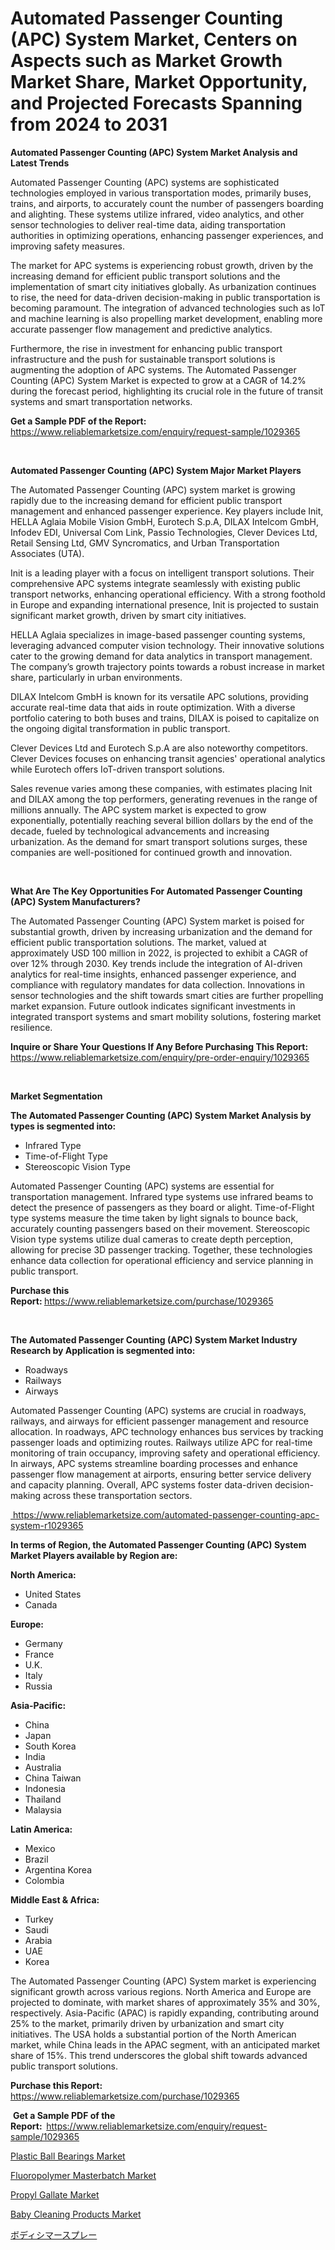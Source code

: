<p><h1>Automated Passenger Counting (APC) System Market, Centers on Aspects such as Market Growth Market Share, Market Opportunity, and Projected Forecasts Spanning from 2024 to 2031</h1></p><p><strong>Automated Passenger Counting (APC) System Market Analysis and Latest Trends</strong></p>
<p><p>Automated Passenger Counting (APC) systems are sophisticated technologies employed in various transportation modes, primarily buses, trains, and airports, to accurately count the number of passengers boarding and alighting. These systems utilize infrared, video analytics, and other sensor technologies to deliver real-time data, aiding transportation authorities in optimizing operations, enhancing passenger experiences, and improving safety measures.</p><p>The market for APC systems is experiencing robust growth, driven by the increasing demand for efficient public transport solutions and the implementation of smart city initiatives globally. As urbanization continues to rise, the need for data-driven decision-making in public transportation is becoming paramount. The integration of advanced technologies such as IoT and machine learning is also propelling market development, enabling more accurate passenger flow management and predictive analytics.</p><p>Furthermore, the rise in investment for enhancing public transport infrastructure and the push for sustainable transport solutions is augmenting the adoption of APC systems. The Automated Passenger Counting (APC) System Market is expected to grow at a CAGR of 14.2% during the forecast period, highlighting its crucial role in the future of transit systems and smart transportation networks.</p></p>
<p><strong>Get a Sample PDF of the Report:&nbsp;</strong> <a href="https://www.reliablemarketsize.com/enquiry/request-sample/1029365">https://www.reliablemarketsize.com/enquiry/request-sample/1029365</a></p>
<p>&nbsp;</p>
<p><strong>Automated Passenger Counting (APC) System Major Market Players</strong></p>
<p><p>The Automated Passenger Counting (APC) system market is growing rapidly due to the increasing demand for efficient public transport management and enhanced passenger experience. Key players include Init, HELLA Aglaia Mobile Vision GmbH, Eurotech S.p.A, DILAX Intelcom GmbH, Infodev EDI, Universal Com Link, Passio Technologies, Clever Devices Ltd, Retail Sensing Ltd, GMV Syncromatics, and Urban Transportation Associates (UTA).</p><p>Init is a leading player with a focus on intelligent transport solutions. Their comprehensive APC systems integrate seamlessly with existing public transport networks, enhancing operational efficiency. With a strong foothold in Europe and expanding international presence, Init is projected to sustain significant market growth, driven by smart city initiatives.</p><p>HELLA Aglaia specializes in image-based passenger counting systems, leveraging advanced computer vision technology. Their innovative solutions cater to the growing demand for data analytics in transport management. The company’s growth trajectory points towards a robust increase in market share, particularly in urban environments.</p><p>DILAX Intelcom GmbH is known for its versatile APC solutions, providing accurate real-time data that aids in route optimization. With a diverse portfolio catering to both buses and trains, DILAX is poised to capitalize on the ongoing digital transformation in public transport.</p><p>Clever Devices Ltd and Eurotech S.p.A are also noteworthy competitors. Clever Devices focuses on enhancing transit agencies' operational analytics while Eurotech offers IoT-driven transport solutions. </p><p>Sales revenue varies among these companies, with estimates placing Init and DILAX among the top performers, generating revenues in the range of millions annually. The APC system market is expected to grow exponentially, potentially reaching several billion dollars by the end of the decade, fueled by technological advancements and increasing urbanization. As the demand for smart transport solutions surges, these companies are well-positioned for continued growth and innovation.</p></p>
<p>&nbsp;</p>
<p><strong>What Are The Key Opportunities For Automated Passenger Counting (APC) System Manufacturers?</strong></p>
<p><p>The Automated Passenger Counting (APC) System market is poised for substantial growth, driven by increasing urbanization and the demand for efficient public transportation solutions. The market, valued at approximately USD 100 million in 2022, is projected to exhibit a CAGR of over 12% through 2030. Key trends include the integration of AI-driven analytics for real-time insights, enhanced passenger experience, and compliance with regulatory mandates for data collection. Innovations in sensor technologies and the shift towards smart cities are further propelling market expansion. Future outlook indicates significant investments in integrated transport systems and smart mobility solutions, fostering market resilience.</p></p>
<p><strong>Inquire or Share Your Questions If Any Before Purchasing This Report:</strong> <a href="https://www.reliablemarketsize.com/enquiry/pre-order-enquiry/1029365">https://www.reliablemarketsize.com/enquiry/pre-order-enquiry/1029365</a></p>
<p>&nbsp;</p>
<p><strong>Market Segmentation</strong></p>
<p><strong>The Automated Passenger Counting (APC) System Market Analysis by types is segmented into:</strong></p>
<p><ul><li>Infrared Type</li><li>Time-of-Flight Type</li><li>Stereoscopic Vision Type</li></ul></p>
<p><p>Automated Passenger Counting (APC) systems are essential for transportation management. Infrared type systems use infrared beams to detect the presence of passengers as they board or alight. Time-of-Flight type systems measure the time taken by light signals to bounce back, accurately counting passengers based on their movement. Stereoscopic Vision type systems utilize dual cameras to create depth perception, allowing for precise 3D passenger tracking. Together, these technologies enhance data collection for operational efficiency and service planning in public transport.</p></p>
<p><strong>Purchase this Report:&nbsp;</strong><a href="https://www.reliablemarketsize.com/purchase/1029365">https://www.reliablemarketsize.com/purchase/1029365</a></p>
<p>&nbsp;</p>
<p><strong>The Automated Passenger Counting (APC) System Market Industry Research by Application is segmented into:</strong></p>
<p><ul><li>Roadways</li><li>Railways</li><li>Airways</li></ul></p>
<p><p>Automated Passenger Counting (APC) systems are crucial in roadways, railways, and airways for efficient passenger management and resource allocation. In roadways, APC technology enhances bus services by tracking passenger loads and optimizing routes. Railways utilize APC for real-time monitoring of train occupancy, improving safety and operational efficiency. In airways, APC systems streamline boarding processes and enhance passenger flow management at airports, ensuring better service delivery and capacity planning. Overall, APC systems foster data-driven decision-making across these transportation sectors.</p></p>
<p><a href="https://www.reliablemarketsize.com/automated-passenger-counting-apc-system-r1029365">&nbsp;https://www.reliablemarketsize.com/automated-passenger-counting-apc-system-r1029365</a></p>
<p><strong>In terms of Region, the Automated Passenger Counting (APC) System Market Players available by Region are:</strong></p>
<p>
    <p> <strong> North America: </strong>
        <ul>
            <li>United States</li>
            <li>Canada</li>
        </ul>
        </p> 
    <p> <strong> Europe: </strong>
        <ul>
            <li>Germany</li>
            <li>France</li>
            <li>U.K.</li>
            <li>Italy</li>
            <li>Russia</li>
        </ul>
        </p> 
    <p> <strong> Asia-Pacific: </strong>
        <ul>
            <li>China</li>
            <li>Japan</li>
            <li>South Korea</li>
            <li>India</li>
            <li>Australia</li>
            <li>China Taiwan</li>
            <li>Indonesia</li>
            <li>Thailand</li>
            <li>Malaysia</li>
        </ul>
        </p> 
    <p> <strong> Latin America: </strong>
        <ul>
            <li>Mexico</li>
            <li>Brazil</li>
            <li>Argentina Korea</li>
            <li>Colombia</li>
        </ul>
        </p> 
    <p> <strong> Middle East & Africa: </strong>
        <ul>
            <li>Turkey</li>
            <li>Saudi</li>
            <li>Arabia</li>
            <li>UAE</li>
            <li>Korea</li>
        </ul>
    </p>
    </p>
<p><p>The Automated Passenger Counting (APC) System market is experiencing significant growth across various regions. North America and Europe are projected to dominate, with market shares of approximately 35% and 30%, respectively. Asia-Pacific (APAC) is rapidly expanding, contributing around 25% to the market, primarily driven by urbanization and smart city initiatives. The USA holds a substantial portion of the North American market, while China leads in the APAC segment, with an anticipated market share of 15%. This trend underscores the global shift towards advanced public transport solutions.</p></p>
<p><strong>Purchase this Report: </strong><a href="https://www.reliablemarketsize.com/purchase/1029365">https://www.reliablemarketsize.com/purchase/1029365</a></p>
<p>&nbsp;<strong>Get a Sample PDF of the Report:&nbsp;&nbsp;</strong><a href="https://www.reliablemarketsize.com/enquiry/request-sample/1029365">https://www.reliablemarketsize.com/enquiry/request-sample/1029365</a></p>
<p><strong></strong></p>
<p><p><a href="https://www.linkedin.com/pulse/what-innovations-market-trends-shaping-plastic-ball-bearings-1megf?trackingId=LKKfPFxxSsiW086FkH9MyQ%3D%3D">Plastic Ball Bearings Market</a></p><p><a href="https://issuu.com/reportprime-2/docs/fluoropolymer-masterbatch-market-si_95c36e375c4563">Fluoropolymer Masterbatch Market</a></p><p><a href="https://medium.com/@candicecromwelld631/the-propyl-gallate-market-report-analyzes-important-operational-and-performance-data-so-one-may-bd12b9822c6f">Propyl Gallate Market</a></p><p><a href="https://github.com/prosalinda88/Market-Research-Report-List-6/blob/main/baby-cleaning-products-market.md">Baby Cleaning Products Market</a></p><p><a href="https://medium.com/@chellamarie1962/%E5%B8%82%E5%A0%B4%E5%8B%95%E5%90%91%E3%81%AE%E6%98%8E%E3%82%89%E3%81%8B%E3%81%AB-%E3%82%B0%E3%83%AD%E3%83%BC%E3%83%90%E3%83%AB%E3%83%9C%E3%83%87%E3%82%A3%E3%82%B7%E3%83%9E%E3%83%BC-%E3%82%B9%E3%83%97%E3%83%AC%E3%83%BC%E5%B8%82%E5%A0%B4%E3%81%AE%E6%88%90%E9%95%B7%E3%81%A8%E5%9C%B0%E5%9F%9F%E3%81%AE%E6%B4%9E%E5%AF%9F-2024-2031-573d357ddcf3">ボディシマースプレー</a></p></p>